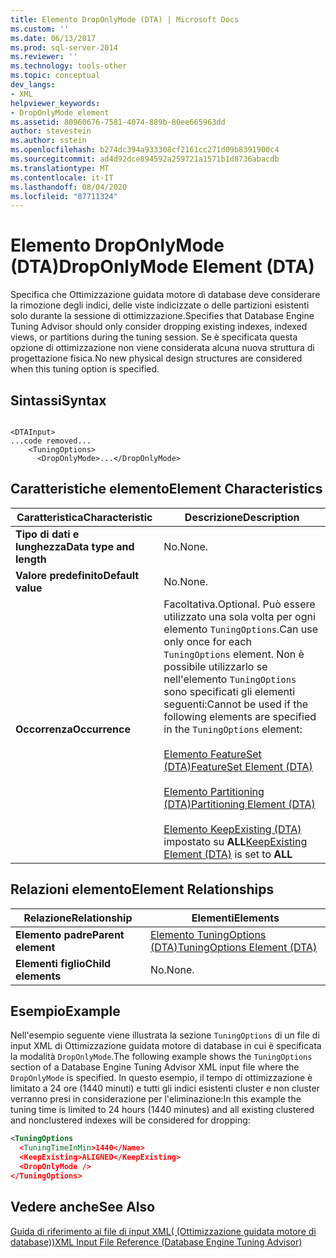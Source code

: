 ```yaml
---
title: Elemento DropOnlyMode (DTA) | Microsoft Docs
ms.custom: ''
ms.date: 06/13/2017
ms.prod: sql-server-2014
ms.reviewer: ''
ms.technology: tools-other
ms.topic: conceptual
dev_langs:
- XML
helpviewer_keywords:
- DropOnlyMode element
ms.assetid: 80960676-7581-4074-889b-80ee665963dd
author: stevestein
ms.author: sstein
ms.openlocfilehash: b274dc394a933308cf2161cc271d09b8391900c4
ms.sourcegitcommit: ad4d92dce894592a259721a1571b1d8736abacdb
ms.translationtype: MT
ms.contentlocale: it-IT
ms.lasthandoff: 08/04/2020
ms.locfileid: "87711324"
---
```

# <a name="droponlymode-element-dta"></a><span data-ttu-id="7bca7-102">Elemento DropOnlyMode (DTA)</span><span class="sxs-lookup"><span data-stu-id="7bca7-102">DropOnlyMode Element (DTA)</span></span>
  <span data-ttu-id="7bca7-103">Specifica che Ottimizzazione guidata motore di database deve considerare la rimozione degli indici, delle viste indicizzate o delle partizioni esistenti solo durante la sessione di ottimizzazione.</span><span class="sxs-lookup"><span data-stu-id="7bca7-103">Specifies that Database Engine Tuning Advisor should only consider dropping existing indexes, indexed views, or partitions during the tuning session.</span></span> <span data-ttu-id="7bca7-104">Se è specificata questa opzione di ottimizzazione non viene considerata alcuna nuova struttura di progettazione fisica.</span><span class="sxs-lookup"><span data-stu-id="7bca7-104">No new physical design structures are considered when this tuning option is specified.</span></span>  
  
## <a name="syntax"></a><span data-ttu-id="7bca7-105">Sintassi</span><span class="sxs-lookup"><span data-stu-id="7bca7-105">Syntax</span></span>  
  
```  
  
<DTAInput>  
...code removed...  
    <TuningOptions>  
      <DropOnlyMode>...</DropOnlyMode>  
```  
  
## <a name="element-characteristics"></a><span data-ttu-id="7bca7-106">Caratteristiche elemento</span><span class="sxs-lookup"><span data-stu-id="7bca7-106">Element Characteristics</span></span>  
  
|<span data-ttu-id="7bca7-107">Caratteristica</span><span class="sxs-lookup"><span data-stu-id="7bca7-107">Characteristic</span></span>|<span data-ttu-id="7bca7-108">Descrizione</span><span class="sxs-lookup"><span data-stu-id="7bca7-108">Description</span></span>|  
|--------------------|-----------------|  
|<span data-ttu-id="7bca7-109">**Tipo di dati e lunghezza**</span><span class="sxs-lookup"><span data-stu-id="7bca7-109">**Data type and length**</span></span>|<span data-ttu-id="7bca7-110">No.</span><span class="sxs-lookup"><span data-stu-id="7bca7-110">None.</span></span>|  
|<span data-ttu-id="7bca7-111">**Valore predefinito**</span><span class="sxs-lookup"><span data-stu-id="7bca7-111">**Default value**</span></span>|<span data-ttu-id="7bca7-112">No.</span><span class="sxs-lookup"><span data-stu-id="7bca7-112">None.</span></span>|  
|<span data-ttu-id="7bca7-113">**Occorrenza**</span><span class="sxs-lookup"><span data-stu-id="7bca7-113">**Occurrence**</span></span>|<span data-ttu-id="7bca7-114">Facoltativa.</span><span class="sxs-lookup"><span data-stu-id="7bca7-114">Optional.</span></span> <span data-ttu-id="7bca7-115">Può essere utilizzato una sola volta per ogni elemento `TuningOptions`.</span><span class="sxs-lookup"><span data-stu-id="7bca7-115">Can use only once for each `TuningOptions` element.</span></span> <span data-ttu-id="7bca7-116">Non è possibile utilizzarlo se nell'elemento `TuningOptions` sono specificati gli elementi seguenti:</span><span class="sxs-lookup"><span data-stu-id="7bca7-116">Cannot be used if the following elements are specified in the `TuningOptions` element:</span></span><br /><br /> [<span data-ttu-id="7bca7-117">Elemento FeatureSet &#40;DTA&#41;</span><span class="sxs-lookup"><span data-stu-id="7bca7-117">FeatureSet Element &#40;DTA&#41;</span></span>](featureset-element-dta.md)<br /><br /> [<span data-ttu-id="7bca7-118">Elemento Partitioning &#40;DTA&#41;</span><span class="sxs-lookup"><span data-stu-id="7bca7-118">Partitioning Element &#40;DTA&#41;</span></span>](partitioning-element-dta.md)<br /><br /> <span data-ttu-id="7bca7-119">[Elemento KeepExisting &#40;DTA&#41;](keepexisting-element-dta.md) impostato su **ALL**</span><span class="sxs-lookup"><span data-stu-id="7bca7-119">[KeepExisting Element &#40;DTA&#41;](keepexisting-element-dta.md) is set to **ALL**</span></span>|  
  
## <a name="element-relationships"></a><span data-ttu-id="7bca7-120">Relazioni elemento</span><span class="sxs-lookup"><span data-stu-id="7bca7-120">Element Relationships</span></span>  
  
|<span data-ttu-id="7bca7-121">Relazione</span><span class="sxs-lookup"><span data-stu-id="7bca7-121">Relationship</span></span>|<span data-ttu-id="7bca7-122">Elementi</span><span class="sxs-lookup"><span data-stu-id="7bca7-122">Elements</span></span>|  
|------------------|--------------|  
|<span data-ttu-id="7bca7-123">**Elemento padre**</span><span class="sxs-lookup"><span data-stu-id="7bca7-123">**Parent element**</span></span>|[<span data-ttu-id="7bca7-124">Elemento TuningOptions &#40;DTA&#41;</span><span class="sxs-lookup"><span data-stu-id="7bca7-124">TuningOptions Element &#40;DTA&#41;</span></span>](tuningoptions-element-dta.md)|  
|<span data-ttu-id="7bca7-125">**Elementi figlio**</span><span class="sxs-lookup"><span data-stu-id="7bca7-125">**Child elements**</span></span>|<span data-ttu-id="7bca7-126">No.</span><span class="sxs-lookup"><span data-stu-id="7bca7-126">None.</span></span>|  
  
## <a name="example"></a><span data-ttu-id="7bca7-127">Esempio</span><span class="sxs-lookup"><span data-stu-id="7bca7-127">Example</span></span>  
 <span data-ttu-id="7bca7-128">Nell'esempio seguente viene illustrata la sezione `TuningOptions` di un file di input XML di Ottimizzazione guidata motore di database in cui è specificata la modalità `DropOnlyMode`.</span><span class="sxs-lookup"><span data-stu-id="7bca7-128">The following example shows the `TuningOptions` section of a Database Engine Tuning Advisor XML input file where the `DropOnlyMode` is specified.</span></span> <span data-ttu-id="7bca7-129">In questo esempio, il tempo di ottimizzazione è limitato a 24 ore (1440 minuti) e tutti gli indici esistenti cluster e non cluster verranno presi in considerazione per l'eliminazione:</span><span class="sxs-lookup"><span data-stu-id="7bca7-129">In this example the tuning time is limited to 24 hours (1440 minutes) and all existing clustered and nonclustered indexes will be considered for dropping:</span></span>  
  
```xml  
<TuningOptions  
  <TuningTimeInMin>1440</Name>  
  <KeepExisting>ALIGNED</KeepExisting>  
  <DropOnlyMode />  
</TuningOptions>  
```  
  
## <a name="see-also"></a><span data-ttu-id="7bca7-130">Vedere anche</span><span class="sxs-lookup"><span data-stu-id="7bca7-130">See Also</span></span>  
 [<span data-ttu-id="7bca7-131">Guida di riferimento ai file di input XML&#40; (Ottimizzazione guidata motore di database)&#41;</span><span class="sxs-lookup"><span data-stu-id="7bca7-131">XML Input File Reference &#40;Database Engine Tuning Advisor&#41;</span></span>](xml-input-file-reference-database-engine-tuning-advisor.md)  
  
  
